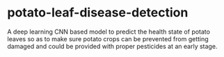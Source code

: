 # potato-leaf-disease-detection

A deep learning CNN based model to predict the health state of potato leaves so as to make sure potato crops can be prevented from getting damaged and could be provided with proper pesticides at an early stage.